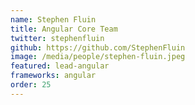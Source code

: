 ```yaml
---
name: Stephen Fluin
title: Angular Core Team
twitter: stephenfluin
github: https://github.com/StephenFluin
image: /media/people/stephen-fluin.jpeg
featured: lead-angular
frameworks: angular
order: 25
---
```

